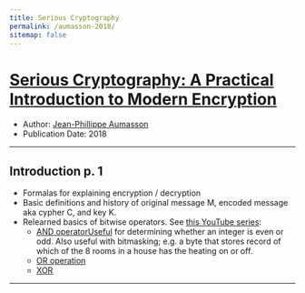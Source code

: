 ```yaml
---
title: Serious Cryptography
permalink: /aumasson-2018/
sitemap: false
---
```


# [Serious Cryptography: A Practical Introduction to Modern Encryption](https://nostarch.com/seriouscrypto)
* Author: [Jean-Phillippe Aumasson](https://twitter.com/veorq)
* Publication Date: 2018

-------


## Introduction  p. 1

* Formalas for explaining encryption / decryption
* Basic definitions and history of original message M, encoded message aka cypher C, and key K.
* Relearned basics of bitwise operators. See [this YouTube series]():
	* [AND operatorUseful](https://www.youtube.com/watch?v=bizj3dle8Qc) for determining whether an integer is even or odd. Also useful with bitmasking; e.g. a byte that stores record of which of the 8 rooms in a house has the heating on or off.
	* [OR operation](https://www.youtube.com/watch?v=TMFnWGJEJuI)
	* [XOR](https://www.youtube.com/watch?v=O9VELMn3jIY)









-------

